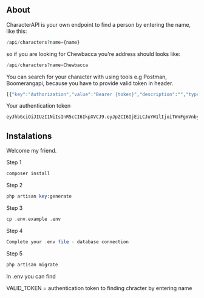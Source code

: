 
## About

CharacterAPI is your own endpoint to find a person by entering the name, like this:

```php
/api/characters?name={name}
```

so if you are looking for Chewbacca you're address should looks like:

```php
/api/characters?name=Chewbacca
```

You can search for your character with using tools e.g Postman, Boomerangapi, because you have to provide valid token in header.


```php
[{"key":"Authorization","value":"Bearer {token}","description":"","type":"text","enabled":true}]
```

Your authentication token
```php
eyJhbGciOiJIUzI1NiIsInR5cCI6IkpXVCJ9.eyJpZCI6IjEiLCJuYW1lIjoiTWnFgmVnbyBkbmlhIn0.qqaHR_nnL51A1wWL0SbsADqK2qzxI_HIKQvnfRvNs_E
```
## Instalations

Welcome my friend. 

Step 1
```php
composer install
```
Step 2
```php
php artisan key:generate
```
Step 3
```php
cp .env.example .env
```
Step 4
```php
Complete your .env file - database connection
```
Step 5
```php
php artisan migrate
```

In .env you can find

VALID_TOKEN = authentication token to finding chracter by entering name

